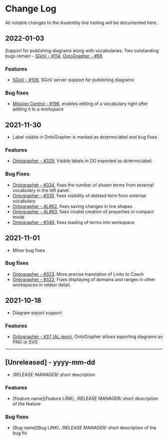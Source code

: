 
# Change Log
All notable changes to the Assembly line tooling will be documented here.

## 2022-01-03
Support for publishing diagrams along with vocabularies. Two outstanding bugs remain - [SGoV - #114](https://github.com/opendata-mvcr/sgov/issues/114), [OntoGrapher - #68](https://github.com/opendata-mvcr/sgov-assembly-line/issues/68)

### Features
- [SGoV - #106](https://github.com/opendata-mvcr/sgov/issues/106), SGoV server support for publishing diagrams
 
### Bug fixes
- [Mission Control - #196](https://github.com/opendata-mvcr/mission-control/issues/196), enables editing of a vocabulary right after adding it to a workspace

## 2021-11-30
- Label visible in OntoGrapher is marked as dcterms:label and bug fixes.

### Features
- [Ontographer - #329](https://github.com/opendata-mvcr/ontoGrapher/issues/329), Visible labels in OG exported as dcterms:label.

### Bug Fixes
- [Ontographer - #334](https://github.com/opendata-mvcr/ontoGrapher/issues/334), fixes the number of shown terms from external vocabulary in the left panel.
- [Ontographer - #335](https://github.com/opendata-mvcr/ontoGrapher/issues/334), fixes visibility of deleted term from external vocabulary
- [Ontographer - AL#62](https://github.com/opendata-mvcr/sgov-assembly-line/issues/62), fixes saving changes in line shapes
- [Ontographer - AL#63](https://github.com/opendata-mvcr/sgov-assembly-line/issues/63), fixes invalid creation of properties in compact mode
- [Ontographer - #346](https://github.com/opendata-mvcr/ontoGrapher/issues/346), fixes loading of terms into workspace


## 2021-11-01
- Minor bug fixes 

### Bug fixes
- [Ontographer - #323](https://github.com/opendata-mvcr/ontoGrapher/issues/323), More precise translation of Links to Czech
- [Ontographer - #322](https://github.com/opendata-mvcr/ontoGrapher/issues/322), Fixes displaying of domains and ranges in other workspaces in relator detail.

## 2021-10-18
- Diagram export support

### Features
- [Ontographer - #37 (AL repo)](https://github.com/opendata-mvcr/sgov-assembly-line/issues/37), OntoGrapher allows exporting diagrams as PNG or SVG

---

## [Unreleased] - yyyy-mm-dd
- /RELEASE-MANAGER/ short description

### Features
- [Feature name](Feature LINK), /RELEASE MANAGER/ short description of the feature
 
### Bug fixes
- [Bug name](Bug LINK), /RELEASE MANAGER/ short description of the bug fix
